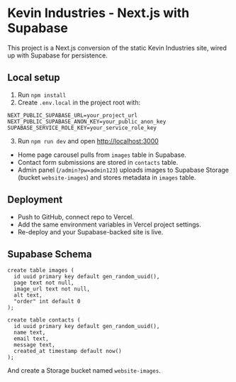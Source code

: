 # Kevin Industries - Next.js with Supabase

This project is a Next.js conversion of the static Kevin Industries site, wired up with Supabase for persistence.

## Local setup
1. Run `npm install`
2. Create `.env.local` in the project root with:

```
NEXT_PUBLIC_SUPABASE_URL=your_project_url
NEXT_PUBLIC_SUPABASE_ANON_KEY=your_public_anon_key
SUPABASE_SERVICE_ROLE_KEY=your_service_role_key
```

3. Run `npm run dev` and open [http://localhost:3000](http://localhost:3000)

- Home page carousel pulls from `images` table in Supabase.
- Contact form submissions are stored in `contacts` table.
- Admin panel (`/admin?pw=admin123`) uploads images to Supabase Storage (bucket `website-images`) and stores metadata in `images` table.

## Deployment
- Push to GitHub, connect repo to Vercel.
- Add the same environment variables in Vercel project settings.
- Re-deploy and your Supabase-backed site is live.

## Supabase Schema
```
create table images (
  id uuid primary key default gen_random_uuid(),
  page text not null,
  image_url text not null,
  alt text,
  "order" int default 0
);

create table contacts (
  id uuid primary key default gen_random_uuid(),
  name text,
  email text,
  message text,
  created_at timestamp default now()
);
```

And create a Storage bucket named `website-images`.
